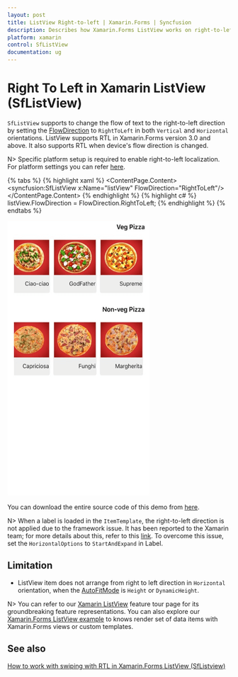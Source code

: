 ```yaml
---
layout: post
title: ListView Right-to-left | Xamarin.Forms | Syncfusion
description: Describes how Xamarin.Forms ListView works on right-to-left localization and its limitation, swiping with RTL.
platform: xamarin
control: SfListView
documentation: ug
---
```


# Right To Left in Xamarin ListView (SfListView)

`SfListView` supports to change the flow of text to the right-to-left direction by setting the [FlowDirection](https://docs.microsoft.com/en-us/dotnet/api/xamarin.forms.visualelement.flowdirection?view=xamarin-forms#Xamarin_Forms_VisualElement_FlowDirection) to `RightToLeft` in both `Vertical` and `Horizontal` orientations. ListView supports RTL in Xamarin.Forms version 3.0 and above. It also supports RTL when device's flow direction is changed.

N> Specific platform setup is required to enable right-to-left localization. For platform settings you can refer [here](https://docs.microsoft.com/en-us/xamarin/xamarin-forms/app-fundamentals/localization/right-to-left#platform-setup).

{% tabs %}
{% highlight xaml %}
<ContentPage  xmlns:x="http://schemas.microsoft.com/winfx/2009/xaml"
              xmlns:syncfusion="clr-namespace:Syncfusion.ListView.XForms;assembly=Syncfusion.SfListView.XForms">
    <ContentPage.Content>
       <syncfusion:SfListView x:Name="listView" FlowDirection="RightToLeft"/>
    </ContentPage.Content>
</ContentPage>
{% endhighlight %}
{% highlight c# %}
listView.FlowDirection = FlowDirection.RightToLeft;
{% endhighlight %}
{% endtabs %}

![Xamarin Forms ListView with right to left](SfListView_images/SfListView-Right-To-Left.png)

You can download the entire source code of this demo from [here](https://github.com/SyncfusionExamples/Xamarin-ListView-RightToLeft).

N> When a label is loaded in the `ItemTemplate`, the right-to-left direction is not applied due to the framework issue. It has been reported to the Xamarin team; for more details about this, refer to this [link](https://github.com/xamarin/Xamarin.Forms/issues/3611). To overcome this issue, set the `HorizontalOptions` to `StartAndExpand` in Label.

## Limitation

* ListView item does not arrange from right to left direction in `Horizontal` orientation, when the [AutoFitMode](https://help.syncfusion.com/cr/xamarin/Syncfusion.ListView.XForms.SfListView.html#Syncfusion_ListView_XForms_SfListView_AutoFitMode) is `Height` or `DynamicHeight`.

N> You can refer to our [Xamarin ListView](https://www.syncfusion.com/xamarin-ui-controls/xamarin-listview) feature tour page for its groundbreaking feature representations. You can also explore our [Xamarin.Forms ListView example](https://github.com/SyncfusionExamples/ListView-GettingStarted-in-Xamarin-Forms) to knows  render set of data items with Xamarin.Forms views or custom templates.

## See also

[How to work with swiping with RTL in Xamarin.Forms ListView (SfListview)](https://www.syncfusion.com/kb/11479/)